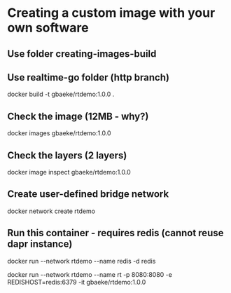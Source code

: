 # Creating a custom image with your own software

## Use folder creating-images-build
## Use realtime-go folder (http branch)

docker build -t gbaeke/rtdemo:1.0.0 .

## Check the image (12MB - why?)

docker images gbaeke/rtdemo:1.0.0

## Check the layers (2 layers)

docker image inspect gbaeke/rtdemo:1.0.0

## Create user-defined bridge network

docker network create rtdemo

## Run this container - requires redis (cannot reuse dapr instance)

docker run --network rtdemo --name redis -d redis

docker run --network rtdemo --name rt -p 8080:8080 -e REDISHOST=redis:6379 -it gbaeke/rtdemo:1.0.0

